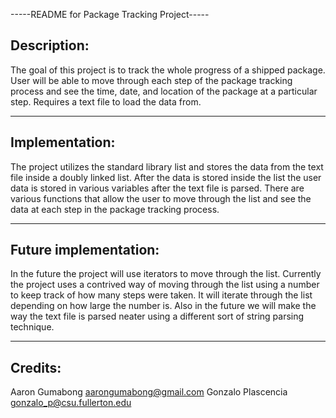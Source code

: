 -----README for Package Tracking Project-----


Description:
---------------------------------------

The goal of this project is to track the whole progress of a shipped package. User will be able to move through each step of the package tracking process and
see the time, date, and location of the package at a particular step. Requires a text file to load the data from.

---------------------------------------



Implementation: 
---------------------------------------

The project utilizes the standard library list and stores the data from the text file inside a doubly linked list. After the data is stored inside the list the
user data is stored in various variables after the text file is parsed. There are various functions that allow the user to move through the list and see the 
data at each step in the package tracking process.

---------------------------------------

Future implementation:
---------------------------------------

In the future the project will use iterators to move through the list. Currently the project uses a contrived way of moving through the list using a number to
keep track of how many steps were taken. It will iterate through the list depending on how large the number is. Also in the future we will make the way the
text file is parsed neater using a different sort of string parsing technique. 

---------------------------------------

Credits:
---------------------------------------

Aaron Gumabong <aarongumabong@gmail.com>
Gonzalo Plascencia <gonzalo_p@csu.fullerton.edu>
